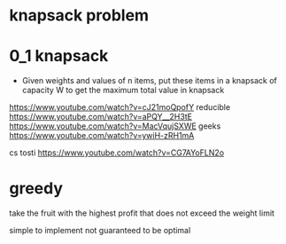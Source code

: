 # knapsack problem

# 0_1 knapsack
- Given weights and values of n items, put these items in a knapsack of capacity W to get the maximum total value in knapsack


https://www.youtube.com/watch?v=cJ21moQpofY
reducible
https://www.youtube.com/watch?v=aPQY__2H3tE
https://www.youtube.com/watch?v=MacVqujSXWE
geeks
https://www.youtube.com/watch?v=ywiH-zRH1mA

cs tosti
https://www.youtube.com/watch?v=CG7AYoFLN2o

# greedy
take the fruit with the highest profit that does not exceed the weight limit

simple to implement
not guaranteed to be optimal
